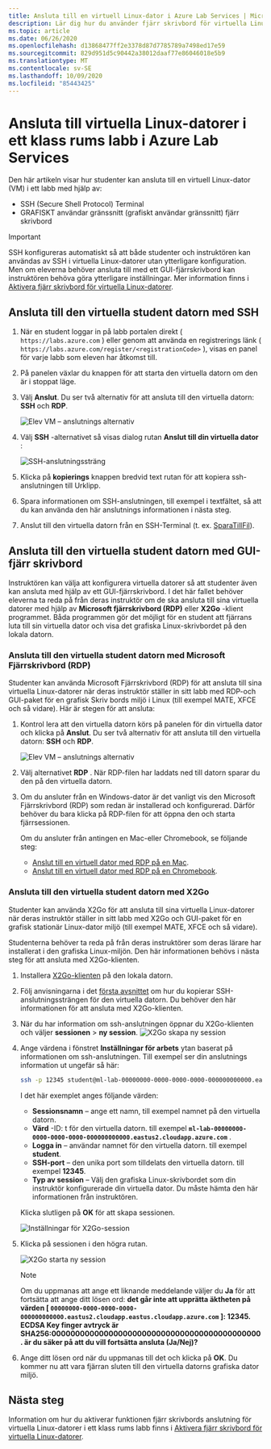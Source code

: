```yaml
---
title: Ansluta till en virtuell Linux-dator i Azure Lab Services | Microsoft Docs
description: Lär dig hur du använder fjärr skrivbord för virtuella Linux-datorer i ett labb i Azure Lab Services.
ms.topic: article
ms.date: 06/26/2020
ms.openlocfilehash: d13868477ff2e3378d87d7785789a7498ed17e59
ms.sourcegitcommit: 829d951d5c90442a38012daaf77e86046018e5b9
ms.translationtype: MT
ms.contentlocale: sv-SE
ms.lasthandoff: 10/09/2020
ms.locfileid: "85443425"
---
```

# <a name="connect-to-linux-virtual-machines-in-a-classroom-lab-of-azure-lab-services"></a>Ansluta till virtuella Linux-datorer i ett klass rums labb i Azure Lab Services
Den här artikeln visar hur studenter kan ansluta till en virtuell Linux-dator (VM) i ett labb med hjälp av:
- SSH (Secure Shell Protocol) Terminal
- GRAFISKT användar gränssnitt (grafiskt användar gränssnitt) fjärr skrivbord

> [!IMPORTANT] 
> SSH konfigureras automatiskt så att både studenter och instruktören kan användas av SSH i virtuella Linux-datorer utan ytterligare konfiguration. Men om eleverna behöver ansluta till med ett GUI-fjärrskrivbord kan instruktören behöva göra ytterligare inställningar.  Mer information finns i [Aktivera fjärr skrivbord för virtuella Linux-datorer](how-to-enable-remote-desktop-linux.md).

## <a name="connect-to-the-student-vm-using-ssh"></a>Ansluta till den virtuella student datorn med SSH

1. När en student loggar in på labb portalen direkt ( `https://labs.azure.com` ) eller genom att använda en registrerings länk ( `https://labs.azure.com/register/<registrationCode>` ), visas en panel för varje labb som eleven har åtkomst till. 
   
1. På panelen växlar du knappen för att starta den virtuella datorn om den är i stoppat läge. 

2. Välj **Anslut**. Du ser två alternativ för att ansluta till den virtuella datorn: **SSH** och **RDP**.

    ![Elev VM – anslutnings alternativ](./media/how-to-enable-remote-desktop-linux/student-vm-connect-options.png)

3. Välj **SSH** -alternativet så visas dialog rutan **Anslut till din virtuella dator** :  

    ![SSH-anslutningssträng](./media/how-to-enable-remote-desktop-linux/ssh-connection-string.png)

4. Klicka på **kopierings** knappen bredvid text rutan för att kopiera ssh-anslutningen till Urklipp. 

5. Spara informationen om SSH-anslutningen, till exempel i textfältet, så att du kan använda den här anslutnings informationen i nästa steg.

6. Anslut till den virtuella datorn från en SSH-Terminal (t. ex. [SparaTillFil](https://www.putty.org/)).

## <a name="connect-to-the-student-vm-using-gui-remote-desktop"></a>Ansluta till den virtuella student datorn med GUI-fjärr skrivbord
Instruktören kan välja att konfigurera virtuella datorer så att studenter även kan ansluta med hjälp av ett GUI-fjärrskrivbord.  I det här fallet behöver eleverna ta reda på från deras instruktör om de ska ansluta till sina virtuella datorer med hjälp av **Microsoft fjärrskrivbord (RDP)** eller **X2Go** -klient programmet.  Båda programmen gör det möjligt för en student att fjärrans luta till sin virtuella dator och visa det grafiska Linux-skrivbordet på den lokala datorn.

### <a name="connect-to-the-student-vm-using-microsoft-remote-desktop-rdp"></a>Ansluta till den virtuella student datorn med Microsoft Fjärrskrivbord (RDP)
Studenter kan använda Microsoft Fjärrskrivbord (RDP) för att ansluta till sina virtuella Linux-datorer när deras instruktör ställer in sitt labb med RDP-och GUI-paket för en grafisk Skriv bords miljö i Linux (till exempel MATE, XFCE och så vidare). Här är stegen för att ansluta: 

1. Kontrol lera att den virtuella datorn körs på panelen för din virtuella dator och klicka på **Anslut**. Du ser två alternativ för att ansluta till den virtuella datorn: **SSH** och **RDP**.

    ![Elev VM – anslutnings alternativ](./media/how-to-enable-remote-desktop-linux/student-vm-connect-options.png)
2. Välj alternativet **RDP** .  När RDP-filen har laddats ned till datorn sparar du den på den virtuella datorn.

3. Om du ansluter från en Windows-dator är det vanligt vis den Microsoft Fjärrskrivbord (RDP) som redan är installerad och konfigurerad.  Därför behöver du bara klicka på RDP-filen för att öppna den och starta fjärrsessionen.

    Om du ansluter från antingen en Mac-eller Chromebook, se följande steg:
   - [Anslut till en virtuell dator med RDP på en Mac](connect-virtual-machine-mac-remote-desktop.md).
   - [Anslut till en virtuell dator med RDP på en Chromebook](connect-virtual-machine-chromebook-remote-desktop.md).  

### <a name="connect-to-the-student-vm-using-x2go"></a>Ansluta till den virtuella student datorn med X2Go
Studenter kan använda X2Go för att ansluta till sina virtuella Linux-datorer när deras instruktör ställer in sitt labb med X2Go och GUI-paket för en grafisk stationär Linux-dator miljö (till exempel MATE, XFCE och så vidare).

Studenterna behöver ta reda på från deras instruktörer som deras lärare har installerat i den grafiska Linux-miljön.  Den här informationen behövs i nästa steg för att ansluta med X2Go-klienten.

1. Installera [X2Go-klienten](https://wiki.x2go.org/doku.php/doc:installation:x2goclient) på den lokala datorn.

1. Följ anvisningarna i det [första avsnittet](how-to-use-remote-desktop-linux-student.md#connect-to-the-student-vm-using-ssh) om hur du kopierar SSH-anslutningssträngen för den virtuella datorn.  Du behöver den här informationen för att ansluta med X2Go-klienten.

1. När du har information om ssh-anslutningen öppnar du X2Go-klienten och väljer **sessionen**  >  **ny session**.
   ![X2Go skapa ny session](./media/how-to-use-classroom-lab/x2go-new-session.png)

1. Ange värdena i fönstret **Inställningar för arbets** ytan baserat på informationen om ssh-anslutningen.  Till exempel ser din anslutnings information ut ungefär så här:

    ```bash
    ssh -p 12345 student@ml-lab-00000000-0000-0000-0000-000000000000.eastus2.cloudapp.azure.com
    ```

    I det här exemplet anges följande värden:

   - **Sessionsnamn** – ange ett namn, till exempel namnet på den virtuella datorn.
   - **Värd** -ID: t för den virtuella datorn. till exempel **`ml-lab-00000000-0000-0000-0000-000000000000.eastus2.cloudapp.azure.com`** .
   - **Logga in** – användar namnet för den virtuella datorn. till exempel **student**.
   - **SSH-port** – den unika port som tilldelats den virtuella datorn. till exempel **12345**.
   - **Typ av session** – Välj den grafiska Linux-skrivbordet som din instruktör konfigurerade din virtuella dator.  Du måste hämta den här informationen från instruktören.

    Klicka slutligen på **OK** för att skapa sessionen.

    ![Inställningar för X2Go-session](./media/how-to-use-classroom-lab/x2go-session-preferences.png)

1.  Klicka på sessionen i den högra rutan.

    ![X2Go starta ny session](./media/how-to-use-classroom-lab/x2go-start-session.png)

    > [!NOTE] 
    > Om du uppmanas att ange ett liknande meddelande väljer du **Ja** för att fortsätta att ange ditt lösen ord: **det går inte att upprätta äktheten på värden [ `00000000-0000-0000-0000-000000000000.eastus2.cloudapp.eastus.cloudapp.azure.com` ]: 12345.  ECDSA Key finger avtryck är SHA256:00000000000000000000000000000000000000000000. är du säker på att du vill fortsätta ansluta (Ja/Nej)?**

2. Ange ditt lösen ord när du uppmanas till det och klicka på **OK**.  Du kommer nu att vara fjärran sluten till den virtuella datorns grafiska dator miljö.

## <a name="next-steps"></a>Nästa steg
Information om hur du aktiverar funktionen fjärr skrivbords anslutning för virtuella Linux-datorer i ett klass rums labb finns i [Aktivera fjärr skrivbord för virtuella Linux-datorer](how-to-enable-remote-desktop-linux.md). 

